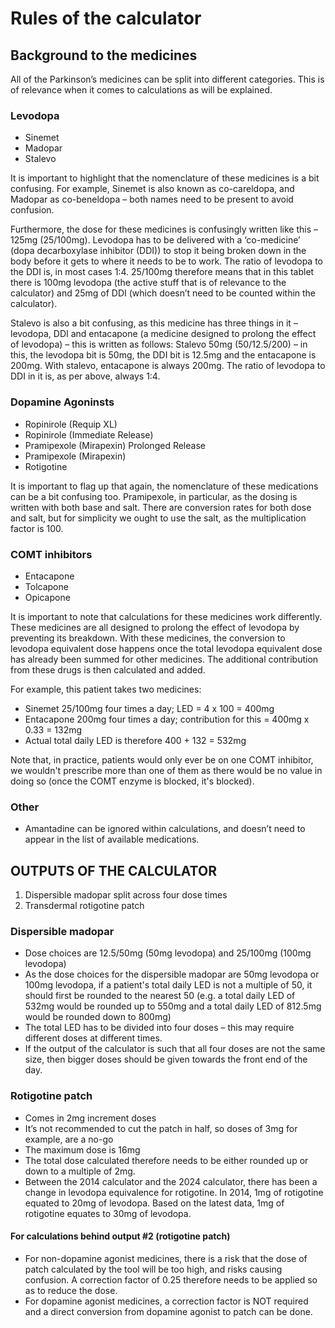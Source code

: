 # Rules of the calculator #

## Background to the medicines ##

All of the Parkinson’s medicines can be split into different categories. This is of relevance when it comes to calculations as will be explained.

### Levodopa ###

- Sinemet
- Madopar
- Stalevo

It is important to highlight that the nomenclature of these medicines is a bit confusing. For example, Sinemet is also known as co-careldopa, and Madopar as co-beneldopa – both names
need to be present to avoid confusion.

Furthermore, the dose for these medicines is confusingly written like this – 125mg (25/100mg). Levodopa has to be delivered with a ‘co-medicine’ (dopa decarboxylase inhibitor (DDI)) to stop it
being broken down in the body before it gets to where it needs to be to work. The ratio of levodopa to the DDI is, in most cases 1:4. 25/100mg therefore means that in this tablet
there is 100mg levodopa (the active stuff that is of relevance to the calculator) and 25mg of DDI (which doesn’t need to be counted within the calculator).

Stalevo is also a bit confusing, as this medicine has three things in it – levodopa, DDI and entacapone (a medicine designed to prolong the effect of levodopa) – this is written as follows: Stalevo 50mg (50/12.5/200) – in this, the levodopa bit is 50mg, the DDI bit is 12.5mg and the entacapone is 200mg. With stalevo, entacapone is always 200mg. The ratio of levodopa to DDI in it is, as per above, always 1:4.

### Dopamine Agoninsts ###

- Ropinirole (Requip XL)
- Ropinirole (Immediate Release)
- Pramipexole (Mirapexin) Prolonged Release
- Pramipexole (Mirapexin)
- Rotigotine

It is important to flag up that again, the nomenclature of these medications can be a bit confusing too. Pramipexole, in particular, as the dosing is written with both base and salt. There are conversion rates for both dose and salt, but for simplicity we ought to use the salt, as the multiplication factor is 100.

### COMT inhibitors ###

- Entacapone
- Tolcapone
- Opicapone

It is important to note that calculations for these medicines work differently. These medicines are all designed to prolong the effect of levodopa by preventing its breakdown. With these medicines, the conversion to levodopa equivalent dose happens once the total levodopa equivalent dose has already been summed for other medicines. The additional contribution from these drugs is then calculated and added.

For example, this patient takes two medicines:

- Sinemet 25/100mg four times a day; LED = 4 x 100 = 400mg
- Entacapone 200mg four times a day; contribution for this = 400mg x 0.33 = 132mg
- Actual total daily LED is therefore 400 + 132 = 532mg

Note that, in practice, patients would only ever be on one COMT inhibitor, we wouldn't prescribe more than one of them as there would be no value in doing so (once the COMT enzyme is blocked, it's blocked).

### Other ###

- Amantadine can be ignored within calculations, and doesn’t need to appear in the list of available medications.

## OUTPUTS OF THE CALCULATOR ##

1. Dispersible madopar split across four dose times
2. Transdermal rotigotine patch

### Dispersible madopar ###

- Dose choices are 12.5/50mg (50mg levodopa) and 25/100mg (100mg levodopa)
- As the dose choices for the dispersible madopar are 50mg levodopa or 100mg levodopa, if a patient's total daily LED is not a multiple of 50, it should first be rounded to the nearest 50 (e.g. a total daily LED of 532mg would be rounded up to 550mg and a total daily LED of 812.5mg would be rounded down to 800mg)
- The total LED has to be divided into four doses – this may require different doses at different times.
- If the output of the calculator is such that all four doses are not the same size, then bigger doses should be given towards the front end of the day.

### Rotigotine patch ###

- Comes in 2mg increment doses
- It’s not recommended to cut the patch in half, so doses of 3mg for example, are a no-go
- The maximum dose is 16mg
- The total dose calculated therefore needs to be either rounded up or down to a multiple of 2mg.
- Between the 2014 calculator and the 2024 calculator, there has been a change in levodopa equivalence for rotigotine. In 2014, 1mg of rotigotine equated to 20mg of levodopa. Based on the latest data, 1mg of rotigotine equates to 30mg of levodopa.


#### For calculations behind output #2 (rotigotine patch) ####

- For non-dopamine agonist medicines, there is a risk that the dose of patch calculated by the tool will be too high, and risks causing confusion. A correction factor of 0.25 therefore needs to be applied so as to reduce the dose.
- For dopamine agonist medicines, a correction factor is NOT required and a direct conversion from dopamine agonist to patch can be done.
